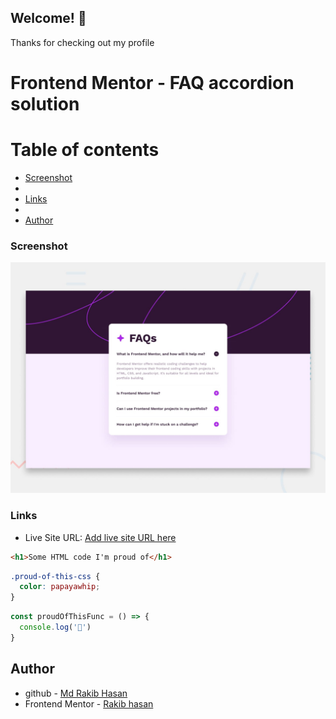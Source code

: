 ## Welcome! 👋


Thanks for checking out my profile

# Frontend Mentor - FAQ accordion solution

# Table of contents

- [Screenshot](#screenshot)
- 
- [Links](#links)
- 
- [Author](#author)



### Screenshot

![](./design/desktop-preview.jpg)


### Links
- Live Site URL: [Add live site URL here](https://your-live-site-url.com)

```html
<h1>Some HTML code I'm proud of</h1>
```
```css
.proud-of-this-css {
  color: papayawhip;
}
```
```js
const proudOfThisFunc = () => {
  console.log('🎉')
}
```


## Author

- github - [Md Rakib Hasan](https://github.com/Rakib5570)
- Frontend Mentor - [Rakib hasan](https://www.frontendmentor.io/profile/Rakib5570)

